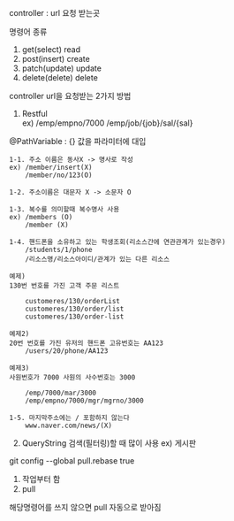 controller : url  요청 받는곳  

명령어 종류
1. get(select) read  
2. post(insert) create  
3. patch(update) update  
4. delete(delete) delete 

controller
url을 요청받는 2가지 방법

1. Restful  
   ex) /emp/empno/7000 
       /emp/job/{job}/sal/{sal}

@PathVariable : {} 값을 파라미터에 대입

    1-1. 주소 이름은 동사X -> 명사로 작성  
    ex) /member/insert(X)  
        /member/no/123(O)

    1-2. 주소이름은 대문자 X -> 소문자 O

    1-3. 복수를 의미할때 복수명사 사용  
    ex) /members (O)  
        /member (X)  

    1-4. 핸드폰을 소유하고 있는 학생조회(리소스간에 연관관계가 있는경우)
        /students/1/phone
        /리소스명/리소스아이디/관계가 있는 다른 리소스

    예제)
    130번 번호를 가진 고객 주문 리스트

        customeres/130/orderList 
        customeres/130/order/list
        customeres/130/order-list

    예제2)
    20번 번호를 가진 유저의 핸드폰 고유번호는 AA123
        /users/20/phone/AA123

    예제3)
    사원번호가 7000 사원의 사수번호는 3000

        /emp/7000/mar/3000
        /emp/empno/7000/mgr/mgrno/3000

    1-5. 마지막주소에는 / 포함하지 않는다
        www.naver.com/news/(X)

2. QueryString
검색(필터링)할 때 많이 사용
ex) 게시판

git config --global pull.rebase true

1. 작업부터 함
2. pull

해당명령어를 쓰지 않으면 pull 자동으로 받아짐
